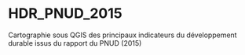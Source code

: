 # HDR_PNUD_2015
Cartographie sous QGIS des principaux indicateurs du développement durable issus du rapport du PNUD (2015)
